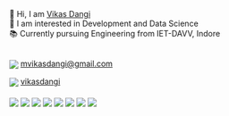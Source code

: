 <div>👋 Hi, I am 
  <a href="https://github.com/dangi-vikas">Vikas Dangi</a>
</div>
<div>👀 I am interested in Development and Data Science</div>
<div>📚 Currently pursuing Engineering from IET-DAVV, Indore</div>

<div>&nbsp;</div>

<img align= center src="https://img.shields.io/badge/Gmail-D14836?style=for-the-badge&logo=gmail&logoColor=white"></img> 
mvikasdangi@gmail.com
  
<div>
  <img align= center src="https://img.shields.io/badge/LinkedIn-0077B5?style=for-the-badge&logo=linkedin&logoColor=white"></img>  
  <a href="https://www.linkedin.com/in/vikasdangi">vikasdangi</a>
</div>
 
<div>&nbsp;</div>

<div>
 <img align= center src="https://img.shields.io/badge/C%2B%2B-00599C?style=for-the-badge&logo=c%2B%2B&logoColor=white"></img>
  <img align= center src="https://img.shields.io/badge/Python-3776AB?style=for-the-badge&logo=python&logoColor=white"></img> 
  <img align= center src="https://img.shields.io/badge/JavaScript-323330?style=for-the-badge&logo=javascript&logoColor=F7DF1E"></img> 
  <img align= center src="https://img.shields.io/badge/HTML5-E34F26?style=for-the-badge&logo=html5&logoColor=white"></img> 
  <img align= center src="https://img.shields.io/badge/CSS3-1572B6?style=for-the-badge&logo=css3&logoColor=white"></img> 
  <img align= center src="https://img.shields.io/badge/Sass-CC6699?style=for-the-badge&logo=sass&logoColor=white"></img> 
  <img align= center src="https://img.shields.io/badge/MySQL-00000F?style=for-the-badge&logo=mysql&logoColor=white"></img>
  <img align= center src="https://img.shields.io/badge/SQLite-07405E?style=for-the-badge&logo=sqlite&logoColor=white"></img>
</div>
  
<!---
dangi-vikas/dangi-vikas is a ✨ special ✨ repository because its `README.md` (this file) appears on your GitHub profile.
You can click the Preview link to take a look at your changes.
--->
